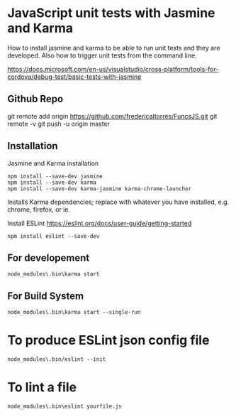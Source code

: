 # JavaScript unit tests with Jasmine and Karma

How to install jasmine and karma to be able to run unit tests and they are developed.
Also how to trigger unit tests from the command line.

https://docs.microsoft.com/en-us/visualstudio/cross-platform/tools-for-cordova/debug-test/basic-tests-with-jasmine

## Github Repo  

git remote add origin https://github.com/fredericaltorres/FuncsJS.git
git remote -v
git push -u origin master

## Installation

Jasmine and Karma installation

    npm install --save-dev jasmine
    npm install --save-dev karma
    npm install --save-dev karma-jasmine karma-chrome-launcher

Installs Karma dependencies; replace <browser> with whatever you have installed, e.g. chrome, firefox, or ie.

Install ESLint https://eslint.org/docs/user-guide/getting-started

    npm install eslint --save-dev    

## For developement

    node_modules\.bin\karma start

## For Build System

    node_modules\.bin\karma start --single-run

# To produce ESLint json config file

    node_modules\.bin/eslint --init

# To lint a file

    node_modules\.bin\eslint yourfile.js
    

